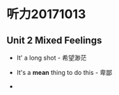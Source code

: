 # 听力20171013

## Unit 2 Mixed Feelings

- It' a long shot - 希望渺茫

- It's a **mean** thing to do this - 卑鄙

- ​

  ​